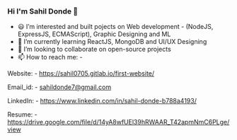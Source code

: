 ### Hi I'm Sahil Donde 👋

- 😃 I’m interested and built pojects on Web development - (NodeJS, ExpressJS, ECMAScript), Graphic Designing and ML
- 🌱 I’m currently learning ReactJS, MongoDB and UI/UX Designing
- 🤝 I’m looking to collaborate on open-source projects
- 📫 How to reach me: -

Website: - https://sahil0705.gitlab.io/first-website/

Email_id: - sahildonde7@gmail.com

LinkedIn: - https://www.linkedin.com/in/sahil-donde-b788a4193/

Resume: - https://drive.google.com/file/d/14yA8wfUEl39hRWAAR_T42apmNmC6PLge/view
